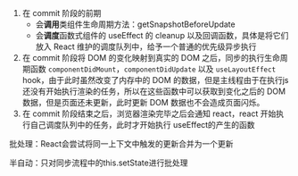 1. 在 commit 阶段的前期
	- 会**调用**类组件生命周期方法：getSnapshotBeforeUpdate 
	- 会**调度**函数式组件的 useEffect 的 cleanup 以及回调函数，具体是将它们放入 React 维护的调度队列中，给予一个普通的优先级异步执行
2. 在 commit 阶段将 DOM 的变化映射到真实的 DOM 之后，同步的执行生命周期函数 `componentDidMount`，`componentDidUpdate` 以及 `useLayoutEffect` hook，由于此时虽然改变了内存中的 DOM 的数据，但是主线程由于在执行js还没有开始执行渲染的任务，所以在这些函数中可以获取到变化之后的 DOM 数据，但是页面还未更新，此时更新 DOM 数据也不会造成页面闪烁。
3. 在 commit 阶段结束之后，浏览器渲染完毕之后会通知 react，react 开始执行自己调度队列中的任务，此时才开始执行 useEffect的产生的函数



批处理：React会尝试将同一上下文中触发的更新合并为一个更新



半自动：只对同步流程中的this.setState进行批处理

